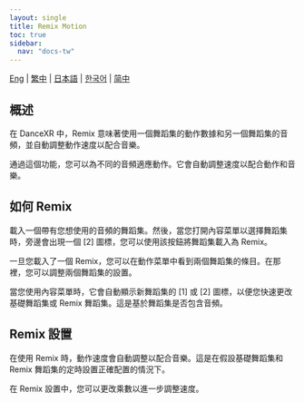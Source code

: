 ```yaml
---
layout: single
title: Remix Motion
toc: true
sidebar:
  nav: "docs-tw"
---
```

[Eng](/tw/dancexr/features/remix) | [繁中](/tw/tw/dancexr/features/remix) | [日本語](/jp/tw/dancexr/features/remix) | [한국어](/kr/tw/dancexr/features/remix) | [简中](/zh/tw/dancexr/features/remix)


## 概述
在 DanceXR 中，Remix 意味著使用一個舞蹈集的動作數據和另一個舞蹈集的音頻，並自動調整動作速度以配合音樂。

通過這個功能，您可以為不同的音頻適應動作。它會自動調整速度以配合動作和音樂。

## 如何 Remix
載入一個帶有您想使用的音頻的舞蹈集。然後，當您打開內容菜單以選擇舞蹈集時，旁邊會出現一個 [2] 圖標，您可以使用該按鈕將舞蹈集載入為 Remix。

一旦您載入了一個 Remix，您可以在動作菜單中看到兩個舞蹈集的條目。在那裡，您可以調整兩個舞蹈集的設置。

當您使用內容菜單時，它會自動顯示新舞蹈集的 [1] 或 [2] 圖標，以便您快速更改基礎舞蹈集或 Remix 舞蹈集。這是基於舞蹈集是否包含音頻。

## Remix 設置
在使用 Remix 時，動作速度會自動調整以配合音樂。這是在假設基礎舞蹈集和 Remix 舞蹈集的定時設置正確配置的情況下。

在 Remix 設置中，您可以更改乘數以進一步調整速度。